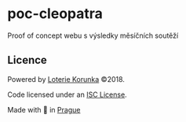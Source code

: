 # poc-cleopatra
Proof of concept webu s výsledky měsíčních soutěží


## Licence

Powered by [Loterie Korunka](https://www.korunka.eu) &copy;2018.

Code licensed under an [ISC License](https://github.com/korunka/poc-cleopatra/blob/master/LICENSE).

Made with :yellow_heart: in [Prague](https://mapy.cz/s/jfYj)
